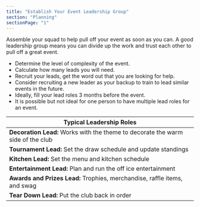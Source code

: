 ```yaml
---
title: "Establish Your Event Leadership Group"
section: "Planning"
sectionPage: "1"
---
```


Assemble your squad to help pull off your event as soon as you can. A good leadership group means you can divide up the work and trust each other to pull off a great event.

- Determine the level of complexity of the event.
- Calculate how many leads you will need.
- Recruit your leads, get the word out that you are looking for help.
- Consider recruiting a new leader as your backup to train to lead similar events in the future.
- Ideally, fill your lead roles 3 months before the event.
- It is possible but not ideal for one person to have multiple lead roles for an event.

| Typical Leadership Roles                                                        |
| ------------------------------------------------------------------------------- |
| **Decoration Lead:** Works with the theme to decorate the warm side of the club |
| **Tournament Lead:** Set the draw schedule and update standings                 |
| **Kitchen Lead:** Set the menu and kitchen schedule                             |
| **Entertainment Lead:** Plan and run the off ice entertainment                  |
| **Awards and Prizes Lead:** Trophies, merchandise, raffle items, and swag       |
| **Tear Down Lead:** Put the club back in order                                  |
